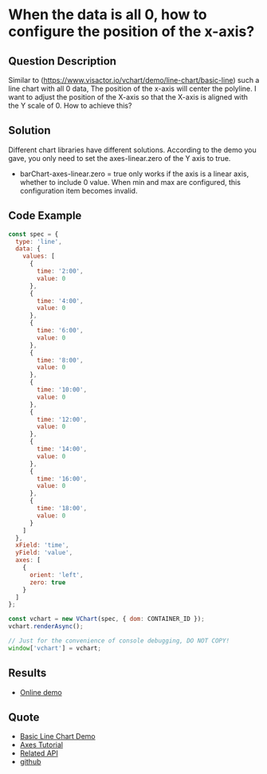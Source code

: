 # When the data is all 0, how to configure the position of the x-axis?

## Question Description

Similar to (https://www.visactor.io/vchart/demo/line-chart/basic-line) such a line chart with all 0 data,
The position of the x-axis will center the polyline. I want to adjust the position of the X-axis so that the X-axis is aligned with the Y scale of 0. How to achieve this?

## Solution

Different chart libraries have different solutions. According to the demo you gave, you only need to set the axes-linear.zero of the Y axis to true.

- barChart-axes-linear.zero = true only works if the axis is a linear axis, whether to include 0 value. When min and max are configured, this configuration item becomes invalid.

## Code Example

```javascript livedemo
const spec = {
  type: 'line',
  data: {
    values: [
      {
        time: '2:00',
        value: 0
      },
      {
        time: '4:00',
        value: 0
      },
      {
        time: '6:00',
        value: 0
      },
      {
        time: '8:00',
        value: 0
      },
      {
        time: '10:00',
        value: 0
      },
      {
        time: '12:00',
        value: 0
      },
      {
        time: '14:00',
        value: 0
      },
      {
        time: '16:00',
        value: 0
      },
      {
        time: '18:00',
        value: 0
      }
    ]
  },
  xField: 'time',
  yField: 'value',
  axes: [
    {
      orient: 'left',
      zero: true
    }
  ]
};

const vchart = new VChart(spec, { dom: CONTAINER_ID });
vchart.renderAsync();

// Just for the convenience of console debugging, DO NOT COPY!
window['vchart'] = vchart;
```

## Results

- [Online demo](https://codesandbox.io/s/data-is-all-0-smhq6h)

## Quote

- [Basic Line Chart Demo](https://www.visactor.io/vchart/demo/line-chart/basic-line)
- [Axes Tutorial](https://www.visactor.io/vchart/guide/tutorial_docs/Chart_Concepts/Axes)
- [Related API](https://www.visactor.io/vchart/option/lineChart-axes-linear#zero)
- [github](https://github.com/VisActor/VChart)
